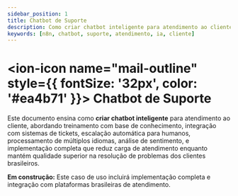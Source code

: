 ```yaml
---
sidebar_position: 1
title: Chatbot de Suporte
description: Como criar chatbot inteligente para atendimento ao cliente
keywords: [n8n, chatbot, suporte, atendimento, ia, cliente]
---
```


# <ion-icon name="mail-outline" style={{ fontSize: '32px', color: '#ea4b71' }}></ion-icon> Chatbot de Suporte

Este documento ensina como **criar chatbot inteligente** para atendimento ao cliente, abordando treinamento com base de conhecimento, integração com sistemas de tickets, escalação automática para humanos, processamento de múltiplos idiomas, análise de sentimento, e implementação completa que reduz carga de atendimento enquanto mantém qualidade superior na resolução de problemas dos clientes brasileiros.

**Em construção:** Este caso de uso incluirá implementação completa e integração com plataformas brasileiras de atendimento.

